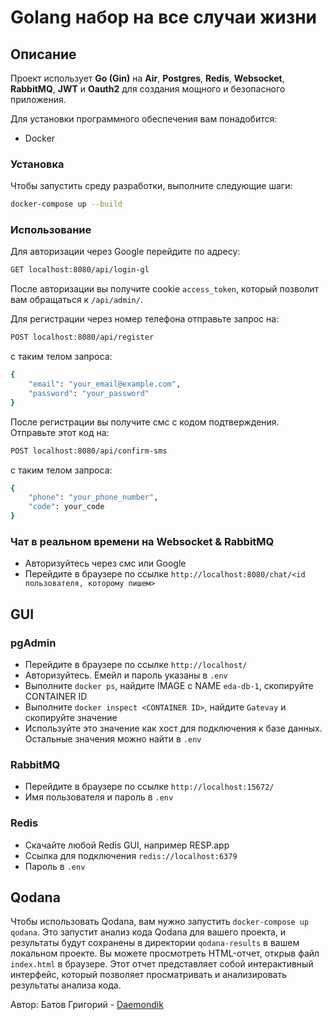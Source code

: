 # Golang набор на все случаи жизни

## Описание

Проект использует **Go (Gin)** на **Air**, **Postgres**, **Redis**, **Websocket**, **RabbitMQ**, **JWT** и **Oauth2** для создания мощного и безопасного приложения.

Для установки программного обеспечения вам понадобится:

- Docker

### Установка

Чтобы запустить среду разработки, выполните следующие шаги:

```bash
docker-compose up --build
```

### Использование

Для авторизации через Google перейдите по адресу:

```bash
GET localhost:8080/api/login-gl
```
После авторизации вы получите cookie `access_token`, который позволит вам обращаться к `/api/admin/`.

Для регистрации через номер телефона отправьте запрос на:

```bash
POST localhost:8080/api/register
```
с таким телом запроса:

```bash
{
    "email": "your_email@example.com",
    "password": "your_password"
}
```
После регистрации вы получите смс с кодом подтверждения. Отправьте этот код на:

```bash
POST localhost:8080/api/confirm-sms
```
с таким телом запроса:

```bash
{
    "phone": "your_phone_number",
    "code": your_code
}
```

### Чат в реальном времени на Websocket & RabbitMQ

- Авторизуйтесь через смс или Google
- Перейдите в браузере по ссылке `http://localhost:8080/chat/<id пользователя, которому пишем>`

## GUI

### pgAdmin

- Перейдите в браузере по ссылке `http://localhost/`
- Авторизуйтесь. Емейл и пароль указаны в `.env`
- Выполните `docker ps`, найдите IMAGE с NAME `eda-db-1`, скопируйте CONTAINER ID
- Выполните `docker inspect <CONTAINER ID>`, найдите `Gatevay` и скопируйте значение
- Используйте это значение как хост для подключения к базе данных. Остальные значения можно найти в `.env`

### RabbitMQ

- Перейдите в браузере по ссылке `http://localhost:15672/`
- Имя пользователя и пароль в `.env`

### Redis

- Скачайте любой Redis GUI, например RESP.app 
- Ссылка для подключения `redis://localhost:6379`
- Пароль в `.env`

## Qodana

Чтобы использовать Qodana, вам нужно запустить `docker-compose up qodana`. Это запустит анализ кода Qodana для вашего проекта, и результаты будут сохранены в директории `qodana-results` в вашем локальном проекте.
Вы можете просмотреть HTML-отчет, открыв файл `index.html` в браузере. Этот отчет представляет собой интерактивный интерфейс, который позволяет просматривать и анализировать результаты анализа кода.

Автор:
Батов Григорий - [Daemondik](https://github.com/Daemondik)